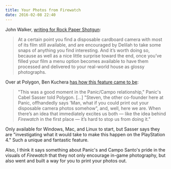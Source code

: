```yaml
---
title: Your Photos from Firewatch
date: 2016-02-08 22:40
---
```

John Walker, [writing for Rock Paper Shotgun][rps]: 

> At a certain point you find a disposable cardboard camera with most of its film still available, and are encouraged by Delilah to take some snaps of anything you find interesting. And it’s worth doing so, because as well as a nice little surprise toward the end, once you’ve filled your film a menu option becomes available to have them processed and delivered to your real-world house as glossy photographs. 

Over at Polygon, Ben Kuchera [has how this feature came to be][polygon]: 

> "This was a good moment in the Panic/Campo relationship," Panic's Cabel Sasser told Polygon. [...] "Steven, the other co-founder here at Panic, offhandedly says 'Man, what if you could print out your disposable camera photos somehow", and, well, here we are. When there’s an idea that immediately excites us both — like the idea behind _Firewatch_ in the first place — it’s hard to stop us from doing it." 

Only available for Windows, Mac, and Linux to start, but Sasser says they are "investigating what it would take to make this happen on the PlayStation 4." Such a unique and fantastic feature. 

Also, I think it says something about Panic's and Campo Santo's pride in the visuals of _Firewatch_ that they not only encourage in-game photography, but also went and built a way for you to print your photos out. 

[rps]: https://www.rockpapershotgun.com/2016/02/08/wot-i-think-firewatch/
[polygon]: http://www.polygon.com/2016/2/8/10940370/firewatch-photos-hey-there-delilah